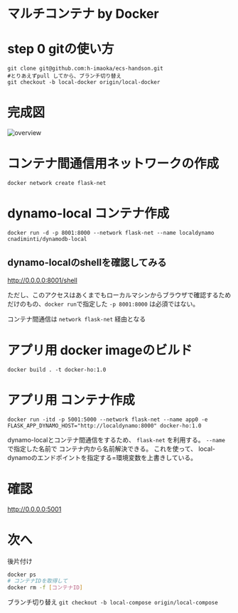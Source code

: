 マルチコンテナ by Docker
====

# step 0 gitの使い方

```
git clone git@github.com:h-imaoka/ecs-handson.git
#とりあえずpull してから、ブランチ切り替え
git checkout -b local-docker origin/local-docker
```

# 完成図
![overview](https://raw.githubusercontent.com/h-imaoka/ecs-handson/images/images/local-docker.png)

# コンテナ間通信用ネットワークの作成
`docker network create flask-net`

# dynamo-local コンテナ作成
`docker run -d -p 8001:8000 --network flask-net --name localdynamo cnadiminti/dynamodb-local`

## dynamo-localのshellを確認してみる
http://0.0.0.0:8001/shell

ただし、このアクセスはあくまでもローカルマシンからブラウザで確認するためだけのもの、`docker run`で指定した `-p 8001:8000` は必須ではない。

コンテナ間通信は `network flask-net` 経由となる

# アプリ用 docker imageのビルド
`docker build . -t docker-ho:1.0`

# アプリ用 コンテナ作成
`docker run -itd -p 5001:5000 --network flask-net --name app0 -e FLASK_APP_DYNAMO_HOST="http://localdynamo:8000" docker-ho:1.0`

dynamo-localとコンテナ間通信をするため、 `flask-net` を利用する。
`--name` で指定した名前で コンテナ内から名前解決できる。
これを使って、 local-dynamoのエンドポイントを指定する=環境変数を上書きしている。

# 確認
http://0.0.0.0:5001

# 次へ
後片付け

```sh
docker ps
# コンテナIDを取得して
docker rm -f [コンテナID]
```

ブランチ切り替え
`git checkout -b local-compose origin/local-compose`
